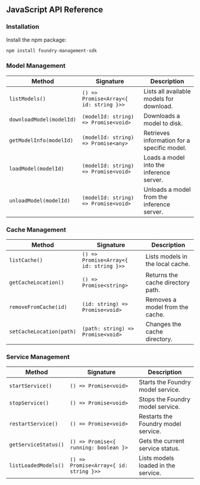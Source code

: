 ## JavaScript API Reference

### Installation

Install the npm package:

```bash
npm install foundry-management-sdk
```

### Model Management

| Method                     | Signature                                     | Description                                    |
| -------------------------- | --------------------------------------------- | ---------------------------------------------- |
| `listModels()`             | `() => Promise<Array<{ id: string }>>`        | Lists all available models for download.       |
| `downloadModel(modelId)`   | `(modelId: string) => Promise<void>`          | Downloads a model to disk.                     |
| `getModelInfo(modelId)`    | `(modelId: string) => Promise<any>`           | Retrieves information for a specific model.    |
| `loadModel(modelId)`       | `(modelId: string) => Promise<void>`          | Loads a model into the inference server.       |
| `unloadModel(modelId)`     | `(modelId: string) => Promise<void>`          | Unloads a model from the inference server.     |

### Cache Management

| Method                    | Signature                              | Description                                    |
| ------------------------- | -------------------------------------- | ---------------------------------------------- |
| `listCache()`             | `() => Promise<Array<{ id: string }>>` | Lists models in the local cache.               |
| `getCacheLocation()`      | `() => Promise<string>`                | Returns the cache directory path.              |
| `removeFromCache(id)`     | `(id: string) => Promise<void>`        | Removes a model from the cache.                |
| `setCacheLocation(path)`  | `(path: string) => Promise<void>`      | Changes the cache directory.                   |

### Service Management

| Method                   | Signature                          | Description                                   |
| ------------------------ | ---------------------------------- | --------------------------------------------- |
| `startService()`         | `() => Promise<void>`              | Starts the Foundry model service.             |
| `stopService()`          | `() => Promise<void>`              | Stops the Foundry model service.              |
| `restartService()`       | `() => Promise<void>`              | Restarts the Foundry model service.           |
| `getServiceStatus()`     | `() => Promise<{ running: boolean }>` | Gets the current service status.             |
| `listLoadedModels()`     | `() => Promise<Array<{ id: string }>>` | Lists models loaded in the service.         |
